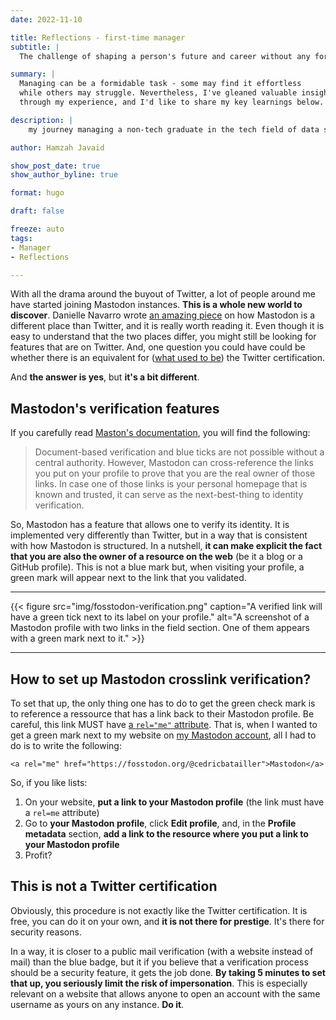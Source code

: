 ```yaml
---
date: 2022-11-10

title: Reflections - first-time manager
subtitle: |
  The challenge of shaping a person's future and career without any formal training - a typical scenario.

summary: |
  Managing can be a formidable task - some may find it effortless
  while others may struggle. Nevertheless, I've gleaned valuable insights
  through my experience, and I'd like to share my key learnings below.

description: |
    my journey managing a non-tech graduate in the tech field of data science.

author: Hamzah Javaid

show_post_date: true
show_author_byline: true

format: hugo

draft: false

freeze: auto
tags:
- Manager
- Reflections

---
```


With all the drama around the buyout of Twitter, a lot of people around me
have started joining Mastodon instances. **This is a whole new world to
discover**. Danielle Navarro wrote
[an amazing piece](https://blog.djnavarro.net/posts/2022-11-03_what-i-know-about-mastodon/)
on how Mastodon is a different place than Twitter, and it is really
worth reading it. Even though it is easy to understand that the two places
differ, you might still be looking for features that are on Twitter. And, one
question you could have could be whether there is an equivalent for
([what used to be](https://www.theverge.com/2022/11/9/23449821/twitter-blue-verification-check-mark-subscribers))
the Twitter certification.

And **the answer is yes**, but **it's a bit different**.

## Mastodon's verification features

If you carefully read
[Maston's documentation](https://docs.joinmastodon.org/user/profile/#fields),
you will find the following:

> Document-based verification and blue ticks are not possible without a central authority. However, Mastodon can cross-reference the links you put on your profile to prove that you are the real owner of those links. In case one of those links is your personal homepage that is known and trusted, it can serve as the next-best-thing to identity verification.

So, Mastodon has a feature that allows one to verify its identity. It is
implemented very differently than Twitter, but in a way that is consistent with
how Mastodon is structured. In a nutshell, **it can make explicit the fact that
you are also the owner of a resource on the web** (be it a blog or a GitHub
profile). This is not a blue mark but, when visiting your profile,
a green mark will appear next to the link that you validated.

------------------------------------------------------------------------

{{< figure src="img/fosstodon-verification.png" caption="A verified link will have a green tick next to its label on your profile." alt="A screenshot of a Mastodon profile with two links in the field section. One of them appears with a green mark next to it." >}}

------------------------------------------------------------------------

## How to set up Mastodon crosslink verification?

To set that up, the only thing one has to do to get the green check mark is to
reference a ressource that has a link back to their Mastodon profile. Be
careful, this link MUST have
[a `rel="me"` attribute](https://developer.mozilla.org/en-US/docs/Web/HTML/Link_types/me).
That is, when I wanted to get a green mark next to my website on
[my Mastodon account](https://fosstodon.org/@cedricbatailler), all I had to do
is to write the following:

    <a rel="me" href="https://fosstodon.org/@cedricbatailler">Mastodon</a>

So, if you like lists:
1. On your website, **put a link to your Mastodon profile** (the link must
have a `rel=me` attribute)
2. Go to **your Mastodon profile**, click **Edit profile**, and, in the
**Profile metadata** section, **add a link to the resource where you put a
link to your Mastodon profile**
3. Profit?

## This is not a Twitter certification

Obviously, this procedure is not exactly like the Twitter certification. It is
free, you can do it on your own, and **it is not there for prestige**. It's
there for security reasons.

In a way, it is closer to a public mail verification (with a website instead
of mail) than the blue badge, but it if you believe that a verification
process should be a security feature, it gets the job done. **By taking 5 minutes
to set that up, you seriously limit the risk of impersonation**. This is
especially relevant on a website that allows anyone to open an account with
the same username as yours on any instance. **Do it**.
